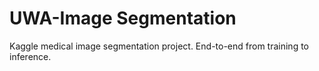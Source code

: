 # UWA-Image Segmentation

Kaggle medical image segmentation project. End-to-end from training to inference.

